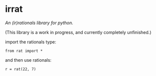 irrat
=====

*An (ir)rationals library for python.*

(This library is a work in progress, and currently completely unfinished.)

import the rationals type:

    from rat import *

and then use rationals:

    r = rat(22, 7)


